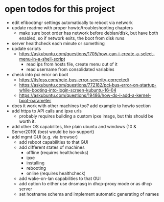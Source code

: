 # open todos for this project
- edit efibootmgr settings automatically to reboot via network
- update readme with proper howto/troubleshooting chapters
  - make sure boot order has network before debian/disk, but have both enabled, so if network exits, the boot from disk runs
- server healthcheck each minute or something
- update scripts
  - https://askubuntu.com/questions/1705/how-can-i-create-a-select-menu-in-a-shell-script
    - read ips from hosts file, create menu out of it
    - read username from consolidated variables
- check into pci error on boot
  - https://itsfoss.com/pcie-bus-error-severity-corrected/
  - https://askubuntu.com/questions/772182/pci-bus-error-on-startup-while-booting-into-login-screen-kubuntu-16-04
  - https://askubuntu.com/questions/19486/how-do-i-add-a-kernel-boot-parameter
- does it work with other machines too? add example to howto section
- add https to API calls and ipxe urls
  - probably requires building a custom ipxe image, but this should be worth it.
- add other OS capabilites, like plain ubuntu and windows (10 & Server2019) (best would be iso-support)
- add mgmt GUI (e.g. via browser)
  - add reboot capabilities to that GUI
  - add different states of machines
    - offline (requires healthchecks)
    - ipxe
    - installing
    - rebooting
    - online (requires healthcheck)
  - add wake-on-lan capabilities to that GUI
  - add option to either use dnsmasq in dhcp-proxy mode or as dhcp server
  - set hostname schema and implement automatic generating of names